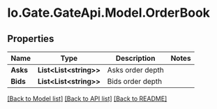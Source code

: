 
# Io.Gate.GateApi.Model.OrderBook

## Properties

Name | Type | Description | Notes
------------ | ------------- | ------------- | -------------
**Asks** | **List&lt;List&lt;string&gt;&gt;** | Asks order depth | 
**Bids** | **List&lt;List&lt;string&gt;&gt;** | Bids order depth | 

[[Back to Model list]](../README.md#documentation-for-models)
[[Back to API list]](../README.md#documentation-for-api-endpoints)
[[Back to README]](../README.md)
